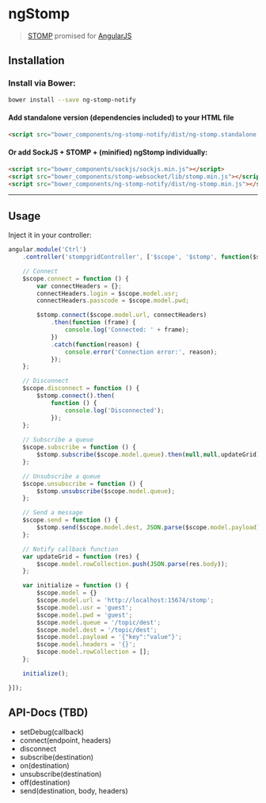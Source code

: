 # ngStomp

> [STOMP](http://jmesnil.net/stomp-websocket/doc/) promised for [AngularJS](https://angularjs.org)

## Installation

### Install via Bower:
```bash
bower install --save ng-stomp-notify
```

#### Add standalone version (dependencies included) to your HTML file
```html
<script src="bower_components/ng-stomp-notify/dist/ng-stomp.standalone.min.js"></script>
```

#### Or add SockJS + STOMP + (minified) ngStomp individually:
```html
<script src="bower_components/sockjs/sockjs.min.js"></script>
<script src="bower_components/stomp-websocket/lib/stomp.min.js"></script>
<script src="bower_components/ng-stomp-notify/dist/ng-stomp.min.js"></script>
```
----

## Usage
Inject it in your controller:
```js
angular.module('Ctrl')
    .controller('stompgridController', ['$scope', '$stomp', function($scope, $stomp){

    // Connect
    $scope.connect = function () {
        var connectHeaders = {};
        connectHeaders.login = $scope.model.usr;
        connectHeaders.passcode = $scope.model.pwd;

        $stomp.connect($scope.model.url, connectHeaders)
            .then(function (frame) {
                console.log('Connected: ' + frame);
            })
            .catch(function(reason) {
                console.error('Connection error:', reason);
            });
    };

    // Disconnect
    $scope.disconnect = function () {
        $stomp.connect().then(
            function () {
                console.log('Disconnected');
            });        
    };
    
    // Subscribe a queue
    $scope.subscribe = function () {
        $stomp.subscribe($scope.model.queue).then(null,null,updateGrid);
    };

    // Unsubscribe a queue
    $scope.unsubscribe = function () {
        $stomp.unsubscribe($scope.model.queue);
    };

    // Send a message
    $scope.send = function () {
        $stomp.send($scope.model.dest, JSON.parse($scope.model.payload), JSON.parse($scope.model.headers));
    };

    // Notify callback function
    var updateGrid = function (res) {
        $scope.model.rowCollection.push(JSON.parse(res.body));
    };

    var initialize = function () {
        $scope.model = {}
        $scope.model.url = 'http://localhost:15674/stomp';
        $scope.model.usr = 'guest';
        $scope.model.pwd = 'guest';
        $scope.model.queue = '/topic/dest';
        $scope.model.dest = '/topic/dest';
        $scope.model.payload = '{"key":"value"}';
        $scope.model.headers = '{}';
        $scope.model.rowCollection = [];
    };

    initialize();

}]);
```

## API-Docs (TBD)
- setDebug(callback)
- connect(endpoint, headers)
- disconnect
- subscribe(destination)
- on(destination)
- unsubscribe(destination)
- off(destination)
- send(destination, body, headers)